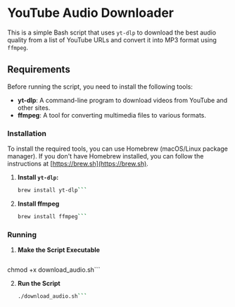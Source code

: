 # YouTube Audio Downloader

This is a simple Bash script that uses `yt-dlp` to download the best audio quality from a list of YouTube URLs and convert it into MP3 format using `ffmpeg`.

## Requirements

Before running the script, you need to install the following tools:

- **yt-dlp**: A command-line program to download videos from YouTube and other sites.
- **ffmpeg**: A tool for converting multimedia files to various formats.

### Installation

To install the required tools, you can use Homebrew (macOS/Linux package manager). If you don't have Homebrew installed, you can follow the instructions at [https://brew.sh](https://brew.sh).

1. **Install `yt-dlp`:**

   ```bash
   brew install yt-dlp```


2. **Install ffmpeg**

   ```bash
   brew install ffmpeg```


### Running

1. **Make the Script Executable**
   
   ```bash
  chmod +x download_audio.sh```

2. **Run the Script**

   ```bash
   ./download_audio.sh```



